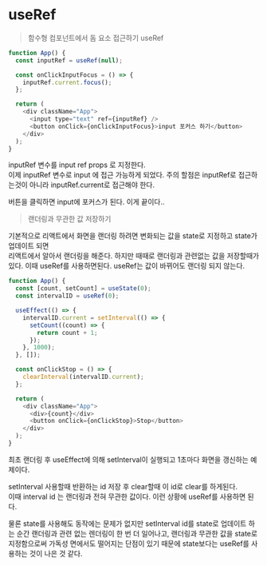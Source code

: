 # useRef

> 함수형 컴포넌트에서 돔 요소 접근하기 useRef

```javascript
function App() {
  const inputRef = useRef(null);

  const onClickInputFocus = () => {
    inputRef.current.focus();
  };

  return (
    <div className="App">
      <input type="text" ref={inputRef} />
      <button onClick={onClickInputFocus}>input 포커스 하기</button>
    </div>
  );
}
```

inputRef 변수를 input ref props 로 지정한다.   
이제 inputRef 변수로 input 에 접근 가능하게 되었다. 주의 할점은 inputRef로 접근하는것이 아니라 inputRef.current로 접근해야 한다.

버튼을 클릭하면 input에 포커스가 된다. 이게 끝이다..

> 랜더링과 무관한 값 저장하기

기본적으로 리액트에서 화면을 랜더링 하려면 변화되는 값을 state로 지정하고 state가 업데이트 되면  
리액트에서 알아서 랜더링을 해준다. 하지만 때때로 랜더링과 관련없는 값을 저장할때가 있다. 이때 useRef를 사용하면된다. useRef는 값이 바뀌어도 랜더링 되지 않는다.

```javascript
function App() {
  const [count, setCount] = useState(0);
  const intervalID = useRef(0);

  useEffect(() => {
    intervalID.current = setInterval(() => {
      setCount((count) => {
        return count + 1;
      });
    }, 1000);
  }, []);

  const onClickStop = () => {
    clearInterval(intervalID.current);
  };

  return (
    <div className="App">
      <div>{count}</div>
      <button onClick={onClickStop}>Stop</button>
    </div>
  );
}

```

최초 랜더링 후 useEffect에 의해 setInterval이 실행되고 1초마다 화면을 갱신하는 예제이다.



setInterval 사용할때 반환하는 id 저장 후 clear할때 이 id로 clear를 하게된다.  
이때 interval id 는 랜더링과 전혀 무관한 값이다. 이런 상황에 useRef를 사용하면 된다.

물론 state를 사용해도 동작에는 문제가 없지만 setInterval id를 state로 업데이트 하는 순간 랜더링과 관련 없는 렌더링이 한 번 더 일어나고, 랜더링과 무관한 값을 state로 지정함으로써 가독성 면에서도 떨어지는 단점이 있기 때문에 state보다는 useRef를 사용하는 것이 나은 것 같다.


